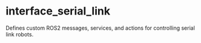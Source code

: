 # interface_serial_link
Defines custom ROS2 messages, services, and actions for controlling serial link robots.
